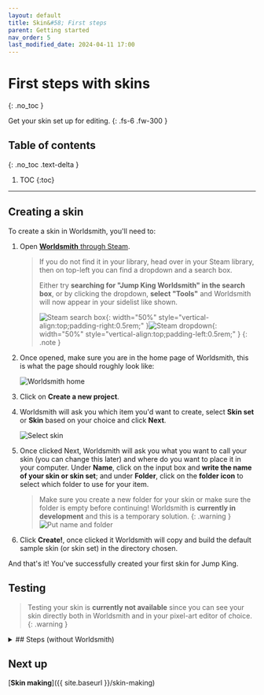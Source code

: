 ```yaml
---
layout: default
title: Skin&#58; First steps
parent: Getting started
nav_order: 5
last_modified_date: 2024-04-11 17:00
---
```


# First steps with skins<!-- more -->
{: .no_toc }

Get your skin set up for editing.<!-- more -->
{: .fs-6 .fw-300 }

## Table of contents
{: .no_toc .text-delta }

1. TOC
{:toc}

---

## Creating a skin

To create a skin in Worldsmith, you'll need to:

1. Open [**Worldsmith** through Steam](steam://run/2245910).
   > If you do not find it in your library, head over in your Steam library, then on top-left you can find a dropdown and a search box.
   >
   > Either try **searching for "Jump King Worldsmith" in the search box**, or by clicking the dropdown, **select "Tools"** and Worldsmith will now appear in your sidelist like shown.
   >
   > ![Steam search box]({{site.baseurl}}/images/getting-started/worldsmith_steam_search.png){: width="50%" style="vertical-align:top;padding-right:0.5rem;" }![Steam dropdown]({{site.baseurl}}/images/getting-started/worldsmith_steam_dropdown.png){: width="50%" style="vertical-align:top;padding-left:0.5rem;" }
   {: .note }

2. Once opened, make sure you are in the home page of Worldsmith, this is what the page should roughly look like:

   ![Worldsmith home]({{site.baseurl}}/images/tools/worldsmith_home.png)

3. Click on **Create a new project**.
4. Worldsmith will ask you which item you'd want to create, select **Skin set** or **Skin** based on your choice and click **Next**.

   ![Select skin]({{site.baseurl}}/images/getting-started/workshop_select_skin.png)

5. Once clicked Next, Worldsmith will ask you what you want to call your skin (you can change this later) and where do you want to place it in your computer. Under **Name**, click on the input box and **write the name of your skin or skin set**; and under **Folder**, click on the **folder icon** to select which folder to use for your item.
   > Make sure you create a new folder for your skin or make sure the folder is empty before continuing! Worldsmith is **currently in development** and this is a temporary solution.
      {: .warning }
      ![Put name and folder]({{site.baseurl}}/images/getting-started/worldsmith_select_skin_name_directory.png)

6. Click **Create!**, once clicked it Worldsmith will copy and build the default sample skin (or skin set) in the directory chosen.

And that's it! You've successfully created your first skin for Jump King.

## Testing

> Testing your skin is **currently not available** since you can see your skin directly both in Worldsmith and in your pixel-art editor of choice.
{: .warning }

<details class="expander">
   <summary markdown="1">
## Steps (without Worldsmith)
   </summary>

   <div markdown="1">

## Installation
{: .no_toc }

1. Extract the contents of the `Pizza Hat` or `Jing` zip file in a folder you want.
   > Save it somewhere where you won't delete it by mistake!
   {: .warning }
2. You are set if you have a folder like the following (banner.png is optional):

   ![Skin hierarchy]({{site.baseurl}}/images/getting-started/skin_hierarchy.png)


</div>
</details>

## Next up

[**Skin making**]({{ site.baseurl }}/skin-making)

